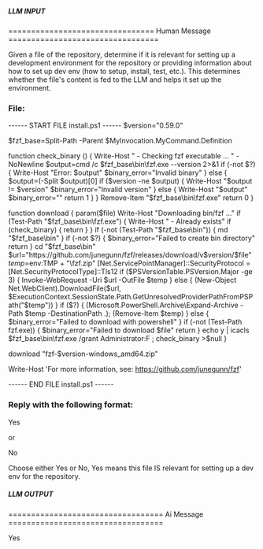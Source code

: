 ##### LLM INPUT #####
================================ Human Message =================================

Given a file of the repository, determine if it is relevant for setting up a development environment for the repository or providing information about how to set up dev env (how to setup, install, test, etc.). This determines whether the file's content is fed to the LLM and helps it set up the environment.

### File:
------ START FILE install.ps1 ------
$version="0.59.0"

$fzf_base=Split-Path -Parent $MyInvocation.MyCommand.Definition

function check_binary () {
  Write-Host "  - Checking fzf executable ... " -NoNewline
  $output=cmd /c $fzf_base\bin\fzf.exe --version 2>&1
  if (-not $?) {
    Write-Host "Error: $output"
    $binary_error="Invalid binary"
  } else {
    $output=(-Split $output)[0]
    if ($version -ne $output) {
      Write-Host "$output != $version"
      $binary_error="Invalid version"
    } else {
      Write-Host "$output"
      $binary_error=""
      return 1
    }
  }
  Remove-Item "$fzf_base\bin\fzf.exe"
  return 0
}

function download {
  param($file)
  Write-Host "Downloading bin/fzf ..."
  if (Test-Path "$fzf_base\bin\fzf.exe") {
    Write-Host "  - Already exists"
    if (check_binary) {
      return
    }
  }
  if (-not (Test-Path "$fzf_base\bin")) {
    md "$fzf_base\bin"
  }
  if (-not $?) {
    $binary_error="Failed to create bin directory"
    return
  }
  cd "$fzf_base\bin"
  $url="https://github.com/junegunn/fzf/releases/download/v$version/$file"
  $temp=$env:TMP + "\fzf.zip"
  [Net.ServicePointManager]::SecurityProtocol = [Net.SecurityProtocolType]::Tls12
  if ($PSVersionTable.PSVersion.Major -ge 3) {
    Invoke-WebRequest -Uri $url -OutFile $temp
  } else {
    (New-Object Net.WebClient).DownloadFile($url, $ExecutionContext.SessionState.Path.GetUnresolvedProviderPathFromPSPath("$temp"))
  }
  if ($?) {
    (Microsoft.PowerShell.Archive\Expand-Archive -Path $temp -DestinationPath .); (Remove-Item $temp)
  } else {
    $binary_error="Failed to download with powershell"
  }
  if (-not (Test-Path fzf.exe)) {
    $binary_error="Failed to download $file"
    return
  }
  echo y | icacls $fzf_base\bin\fzf.exe /grant Administrator:F ; check_binary >$null
}

download "fzf-$version-windows_amd64.zip"

Write-Host 'For more information, see: https://github.com/junegunn/fzf'

------ END FILE install.ps1 ------

### Reply with the following format:

<rel>Yes</rel>

or

<rel>No</rel>

Choose either Yes or No, Yes means this file IS relevant for setting up a dev env for the repository.

##### LLM OUTPUT #####
================================== Ai Message ==================================

<rel>Yes</rel>
